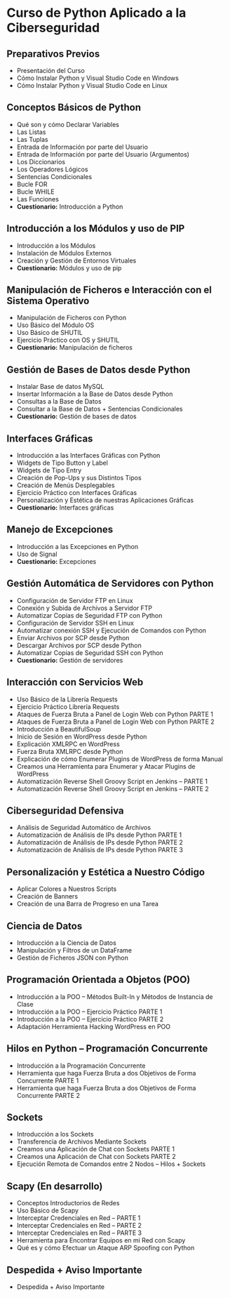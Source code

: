 
# Curso de Python Aplicado a la Ciberseguridad

## Preparativos Previos
- Presentación del Curso
- Cómo Instalar Python y Visual Studio Code en Windows
- Cómo Instalar Python y Visual Studio Code en Linux

## Conceptos Básicos de Python
- Qué son y cómo Declarar Variables
- Las Listas
- Las Tuplas
- Entrada de Información por parte del Usuario
- Entrada de Información por parte del Usuario (Argumentos)
- Los Diccionarios
- Los Operadores Lógicos
- Sentencias Condicionales
- Bucle FOR
- Bucle WHILE
- Las Funciones
- **Cuestionario:** Introducción a Python

## Introducción a los Módulos y uso de PIP
- Introducción a los Módulos
- Instalación de Módulos Externos
- Creación y Gestión de Entornos Virtuales
- **Cuestionario:** Módulos y uso de pip

## Manipulación de Ficheros e Interacción con el Sistema Operativo
- Manipulación de Ficheros con Python
- Uso Básico del Módulo OS
- Uso Básico de SHUTIL
- Ejercicio Práctico con OS y SHUTIL
- **Cuestionario:** Manipulación de ficheros

## Gestión de Bases de Datos desde Python
- Instalar Base de datos MySQL
- Insertar Información a la Base de Datos desde Python
- Consultas a la Base de Datos
- Consultar a la Base de Datos + Sentencias Condicionales
- **Cuestionario:** Gestión de bases de datos

## Interfaces Gráficas
- Introducción a las Interfaces Gráficas con Python
- Widgets de Tipo Button y Label
- Widgets de Tipo Entry
- Creación de Pop-Ups y sus Distintos Tipos
- Creación de Menús Desplegables
- Ejercicio Práctico con Interfaces Gráficas
- Personalización y Estética de nuestras Aplicaciones Gráficas
- **Cuestionario:** Interfaces gráficas

## Manejo de Excepciones
- Introducción a las Excepciones en Python
- Uso de Signal
- **Cuestionario:** Excepciones

## Gestión Automática de Servidores con Python
- Configuración de Servidor FTP en Linux
- Conexión y Subida de Archivos a Servidor FTP
- Automatizar Copias de Seguridad FTP con Python
- Configuración de Servidor SSH en Linux
- Automatizar conexión SSH y Ejecución de Comandos con Python
- Enviar Archivos por SCP desde Python
- Descargar Archivos por SCP desde Python
- Automatizar Copias de Seguridad SSH con Python
- **Cuestionario:** Gestión de servidores

## Interacción con Servicios Web
- Uso Básico de la Librería Requests
- Ejercicio Práctico Librería Requests
- Ataques de Fuerza Bruta a Panel de Login Web con Python PARTE 1
- Ataques de Fuerza Bruta a Panel de Login Web con Python PARTE 2
- Introducción a BeautifulSoup
- Inicio de Sesión en WordPress desde Python
- Explicación XMLRPC en WordPress
- Fuerza Bruta XMLRPC desde Python
- Explicación de cómo Enumerar Plugins de WordPress de forma Manual
- Creamos una Herramienta para Enumerar y Atacar Plugins de WordPress
- Automatización Reverse Shell Groovy Script en Jenkins – PARTE 1
- Automatización Reverse Shell Groovy Script en Jenkins – PARTE 2

## Ciberseguridad Defensiva
- Análisis de Seguridad Automático de Archivos
- Automatización de Análisis de IPs desde Python PARTE 1
- Automatización de Análisis de IPs desde Python PARTE 2
- Automatización de Análisis de IPs desde Python PARTE 3

## Personalización y Estética a Nuestro Código
- Aplicar Colores a Nuestros Scripts
- Creación de Banners
- Creación de una Barra de Progreso en una Tarea

## Ciencia de Datos
- Introducción a la Ciencia de Datos
- Manipulación y Filtros de un DataFrame
- Gestión de Ficheros JSON con Python

## Programación Orientada a Objetos (POO)
- Introducción a la POO – Métodos Built-In y Métodos de Instancia de Clase
- Introducción a la POO – Ejercicio Práctico PARTE 1
- Introducción a la POO – Ejercicio Práctico PARTE 2
- Adaptación Herramienta Hacking WordPress en POO

## Hilos en Python – Programación Concurrente
- Introducción a la Programación Concurrente
- Herramienta que haga Fuerza Bruta a dos Objetivos de Forma Concurrente PARTE 1
- Herramienta que haga Fuerza Bruta a dos Objetivos de Forma Concurrente PARTE 2

## Sockets
- Introducción a los Sockets
- Transferencia de Archivos Mediante Sockets
- Creamos una Aplicación de Chat con Sockets PARTE 1
- Creamos una Aplicación de Chat con Sockets PARTE 2
- Ejecución Remota de Comandos entre 2 Nodos – Hilos + Sockets

## Scapy (En desarrollo)
- Conceptos Introductorios de Redes
- Uso Básico de Scapy
- Interceptar Credenciales en Red – PARTE 1
- Interceptar Credenciales en Red – PARTE 2
- Interceptar Credenciales en Red – PARTE 3
- Herramienta para Encontrar Equipos en mi Red con Scapy
- Qué es y cómo Efectuar un Ataque ARP Spoofing con Python

## Despedida + Aviso Importante
- Despedida + Aviso Importante
